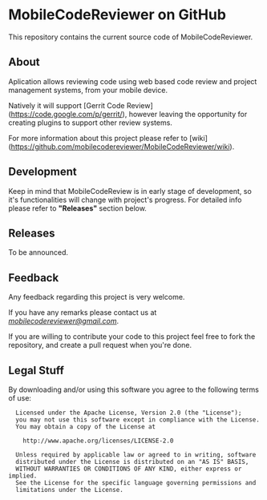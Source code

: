 MobileCodeReviewer on GitHub
==================

This repository contains the current source code of MobileCodeReviewer. 


About
-----------

Aplication allows reviewing code using web based code review and project management systems, from your mobile device.

Natively it will support [Gerrit Code Review] (https://code.google.com/p/gerrit/), however leaving the opportunity for creating plugins to support other review systems.

For more information about this project please refer to [wiki] (https://github.com/mobilecodereviewer/MobileCodeReviewer/wiki).


Development
-----------

Keep in mind that MobileCodeReview is in early stage of development, so it's functionalities will change with project's progress. For detailed info please refer to **"Releases"** section below.


Releases
-----------

To be announced.


Feedback
-----------

Any feedback regarding this project is very welcome. 

If you have any remarks please contact us at *mobilecodereviewer@gmail.com*.

If you are willing to contribute your code to this project feel free to fork the repository, and create a pull request when you're done.


Legal Stuff 
-----------

By downloading and/or using this software you agree to the following terms of use:

      Licensed under the Apache License, Version 2.0 (the "License");
      you may not use this software except in compliance with the License.
      You may obtain a copy of the License at
      
        http://www.apache.org/licenses/LICENSE-2.0
      
      Unless required by applicable law or agreed to in writing, software
      distributed under the License is distributed on an "AS IS" BASIS,
      WITHOUT WARRANTIES OR CONDITIONS OF ANY KIND, either express or implied.
      See the License for the specific language governing permissions and
      limitations under the License.
